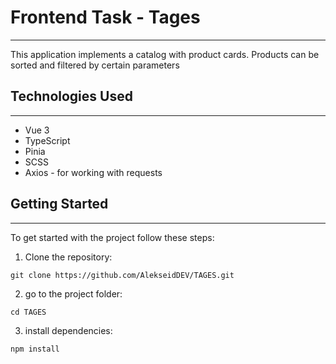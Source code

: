# Frontend Task - Tages
<hr>

This application implements a catalog with product cards. Products can be sorted and filtered by certain parameters

## Technologies Used
<hr>

<ul>
<li>Vue 3</li>
<li>TypeScript</li>
<li>Pinia</li>
<li>SCSS</li>
<li>Axios - for working with requests</li>
</ul>

## Getting Started
<hr>

To get started with the project follow these steps:

1. Clone the repository:
```
git clone https://github.com/AlekseidDEV/TAGES.git
```
2. go to the project folder:
```
cd TAGES
```
3. install dependencies:
```
npm install
```
